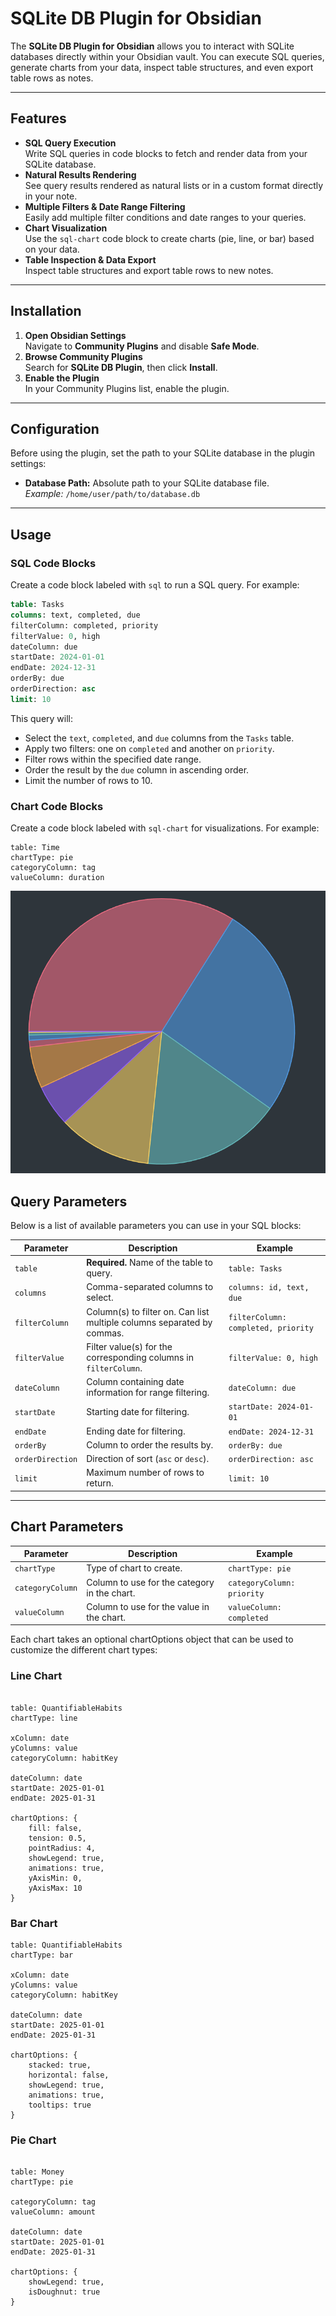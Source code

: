 # SQLite DB Plugin for Obsidian

The **SQLite DB Plugin for Obsidian** allows you to interact with SQLite databases directly within your Obsidian vault. You can execute SQL queries, generate charts from your data, inspect table structures, and even export table rows as notes.

---

## Features

- **SQL Query Execution**  
  Write SQL queries in code blocks to fetch and render data from your SQLite database.
- **Natural Results Rendering**  
  See query results rendered as natural lists or in a custom format directly in your note.
- **Multiple Filters & Date Range Filtering**  
  Easily add multiple filter conditions and date ranges to your queries.
- **Chart Visualization**  
  Use the `sql-chart` code block to create charts (pie, line, or bar) based on your data.
- **Table Inspection & Data Export**  
  Inspect table structures and export table rows to new notes.

---

## Installation

1. **Open Obsidian Settings**  
  Navigate to **Community Plugins** and disable **Safe Mode**.
2. **Browse Community Plugins**  
  Search for **SQLite DB Plugin**, then click **Install**.
3. **Enable the Plugin**  
  In your Community Plugins list, enable the plugin.

---

## Configuration

Before using the plugin, set the path to your SQLite database in the plugin settings:
- **Database Path:** Absolute path to your SQLite database file.  
  _Example:_ `/home/user/path/to/database.db`

---

## Usage

### SQL Code Blocks

Create a code block labeled with `sql` to run a SQL query. For example:

```sql
table: Tasks
columns: text, completed, due
filterColumn: completed, priority
filterValue: 0, high
dateColumn: due
startDate: 2024-01-01
endDate: 2024-12-31
orderBy: due
orderDirection: asc
limit: 10
```

This query will:

- Select the `text`, `completed`, and `due` columns from the `Tasks` table.
- Apply two filters: one on `completed` and another on `priority`.
- Filter rows within the specified date range.
- Order the result by the `due` column in ascending order.
- Limit the number of rows to 10.

### Chart Code Blocks

Create a code block labeled with `sql-chart` for visualizations. For example:

```sql-chart
table: Time
chartType: pie
categoryColumn: tag
valueColumn: duration
```

![Pie Chart](./assets/pie-chart.png)

## Query Parameters

Below is a list of available parameters you can use in your SQL blocks:

| Parameter       | Description                                                         | Example                           |
| --------------- | ------------------------------------------------------------------- | --------------------------------- |
| `table`         | **Required.** Name of the table to query.                           | `table: Tasks`                    |
| `columns`       | Comma-separated columns to select.                                  | `columns: id, text, due`            |
| `filterColumn`  | Column(s) to filter on. Can list multiple columns separated by commas.| `filterColumn: completed, priority` |
| `filterValue`   | Filter value(s) for the corresponding columns in `filterColumn`.      | `filterValue: 0, high`              |
| `dateColumn`    | Column containing date information for range filtering.             | `dateColumn: due`                 |
| `startDate`     | Starting date for filtering.                                          | `startDate: 2024-01-01`             |
| `endDate`       | Ending date for filtering.                                            | `endDate: 2024-12-31`               |
| `orderBy`       | Column to order the results by.                                       | `orderBy: due`                    |
| `orderDirection`| Direction of sort (`asc` or `desc`).                                  | `orderDirection: asc`             |
| `limit`         | Maximum number of rows to return.                                     | `limit: 10`                       |

---

## Chart Parameters

| Parameter       | Description                                                         | Example                           |
| --------------- | ------------------------------------------------------------------- | --------------------------------- |
| `chartType`     | Type of chart to create.                                           | `chartType: pie`                    |
| `categoryColumn`| Column to use for the category in the chart.                      | `categoryColumn: priority`         |
| `valueColumn`   | Column to use for the value in the chart.                          | `valueColumn: completed`            |

Each chart takes an optional chartOptions object that can be used to customize the different chart types:

### Line Chart

```sql-chart

table: QuantifiableHabits
chartType: line

xColumn: date
yColumns: value
categoryColumn: habitKey

dateColumn: date
startDate: 2025-01-01
endDate: 2025-01-31

chartOptions: {
	fill: false,
	tension: 0.5,
	pointRadius: 4,
	showLegend: true,
	animations: true,
	yAxisMin: 0,
	yAxisMax: 10
}

```

### Bar Chart

```sql-chart
table: QuantifiableHabits
chartType: bar

xColumn: date
yColumns: value
categoryColumn: habitKey

dateColumn: date
startDate: 2025-01-01
endDate: 2025-01-31

chartOptions: {
    stacked: true,
    horizontal: false,
    showLegend: true,
    animations: true,
    tooltips: true
}
```

### Pie Chart

```sql-chart

table: Money
chartType: pie

categoryColumn: tag
valueColumn: amount

dateColumn: date
startDate: 2025-01-01
endDate: 2025-01-31

chartOptions: {
	showLegend: true,
	isDoughnut: true
}
```